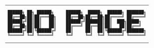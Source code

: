 <table align="center">
<tr>
<td>
<pre>
██████╗ ██╗ ██████╗     ██████╗  █████╗  ██████╗ ███████╗
██╔══██╗██║██╔═══██╗    ██╔══██╗██╔══██╗██╔════╝ ██╔════╝
██████╔╝██║██║   ██║    ██████╔╝███████║██║  ███╗█████╗  
██╔══██╗██║██║   ██║    ██╔═══╝ ██╔══██║██║   ██║██╔══╝  
██████╔╝██║╚██████╔╝    ██║     ██║  ██║╚██████╔╝███████╗
╚═════╝ ╚═╝ ╚═════╝     ╚═╝     ╚═╝  ╚═╝ ╚═════╝ ╚══════╝
</pre>
</td>
</tr>
</table>
